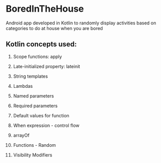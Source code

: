# BoredInTheHouse
Android app developed in Kotlin to randomly display activities based on categories to do at house when you are bored 

## **Kotlin concepts used:**

1. Scope functions: apply

2. Late-initialized property: lateinit

3. String templates

4. Lambdas

5. Named parameters

6. Required parameters

7. Default values for function

8. When expression - control flow

9. arrayOf

10. Functions - Random

11. Visibility Modifiers 
